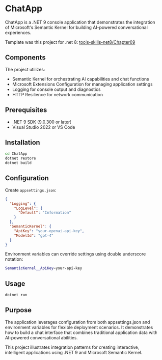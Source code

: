 # ChatApp

ChatApp is a .NET 9 console application that demonstrates the integration of Microsoft's Semantic Kernel for building AI-powered conversational experiences.

Template was this project for .net 8: [tools-skills-net8/Chapter09](https://github.com/markjprice/tools-skills-net8/tree/main/code/Chapter09)

## Components

The project utilizes:

- Semantic Kernel for orchestrating AI capabilities and chat functions
- Microsoft Extensions Configuration for managing application settings
- Logging for console output and diagnostics
- HTTP Resilience for network communication

## Prerequisites

- .NET 9 SDK (9.0.300 or later)
- Visual Studio 2022 or VS Code

## Installation

```bash
cd ChatApp
dotnet restore
dotnet build
```

## Configuration

Create `appsettings.json`:

```json
{
  "Logging": {
    "LogLevel": {
      "Default": "Information"
    }
  },
  "SemanticKernel": {
    "ApiKey": "your-openai-api-key",
    "ModelId": "gpt-4"
  }
}
```

Environment variables can override settings using double underscore notation:

```bash
SemanticKernel__ApiKey=your-api-key
```

## Usage

```bash
dotnet run
```

## Purpose

The application leverages configuration from both appsettings.json and environment variables for flexible deployment scenarios. It demonstrates how to build a chat interface that combines traditional application data with AI-powered conversational abilities.

This project illustrates integration patterns for creating interactive, intelligent applications using .NET 9 and Microsoft Semantic Kernel.

